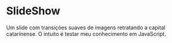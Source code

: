 # SlideShow
Um slide com transições suaves de imagens retratando a capital catarinense. O intuito é testar meu conhecimento em JavaScript. 
